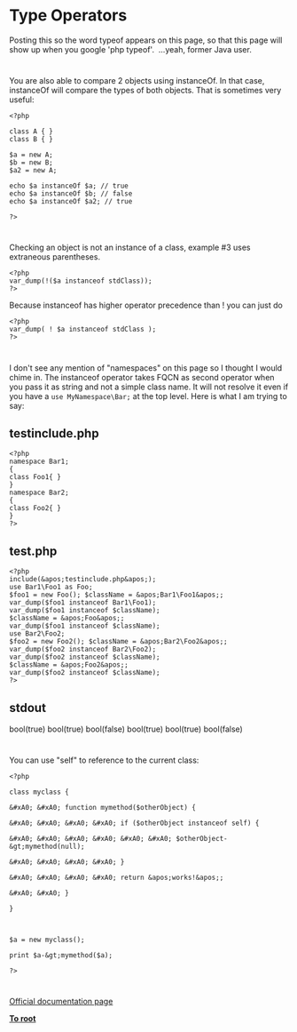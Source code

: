 # Type Operators





Posting this so the word typeof appears on this page, so that this page will show up when you google &apos;php typeof&apos;.&#xA0; ...yeah, former Java user.

  

#



You are also able to compare 2 objects using instanceOf. In that case, instanceOf will compare the types of both objects. That is sometimes very useful:



```
<?php

class A { }
class B { }

$a = new A;
$b = new B;
$a2 = new A;

echo $a instanceOf $a; // true
echo $a instanceOf $b; // false
echo $a instanceOf $a2; // true

?>
```



  

#



Checking an object is not an instance of a class, example #3 uses extraneous parentheses.



```
<?php
var_dump(!($a instanceof stdClass));
?>
```


Because instanceof has higher operator precedence than ! you can just do



```
<?php
var_dump( ! $a instanceof stdClass );
?>
```



  

#



I don&apos;t see any mention of &quot;namespaces&quot; on this page so I thought I would chime in. The instanceof operator takes FQCN as second operator when you pass it as string and not a simple class name. It will not resolve it even if you have a `use MyNamespace\Bar;` at the top level. Here is what I am trying to say:

## testinclude.php ##


```
<?php
namespace Bar1;
{
class Foo1{ }
}
namespace Bar2;
{
class Foo2{ }
}
?>
```

## test.php ##


```
<?php
include(&apos;testinclude.php&apos;);
use Bar1\Foo1 as Foo;
$foo1 = new Foo(); $className = &apos;Bar1\Foo1&apos;;
var_dump($foo1 instanceof Bar1\Foo1);
var_dump($foo1 instanceof $className);
$className = &apos;Foo&apos;;
var_dump($foo1 instanceof $className);
use Bar2\Foo2;
$foo2 = new Foo2(); $className = &apos;Bar2\Foo2&apos;;
var_dump($foo2 instanceof Bar2\Foo2);
var_dump($foo2 instanceof $className);
$className = &apos;Foo2&apos;;
var_dump($foo2 instanceof $className);
?>
```

## stdout ##
bool(true)
bool(true)
bool(false)
bool(true)
bool(true)
bool(false)

  

#



You can use &quot;self&quot; to reference to the current class:





```
<?php

class myclass {

&#xA0; &#xA0; function mymethod($otherObject) {

&#xA0; &#xA0; &#xA0; &#xA0; if ($otherObject instanceof self) {

&#xA0; &#xA0; &#xA0; &#xA0; &#xA0; &#xA0; $otherObject-&gt;mymethod(null);

&#xA0; &#xA0; &#xA0; &#xA0; }

&#xA0; &#xA0; &#xA0; &#xA0; return &apos;works!&apos;;

&#xA0; &#xA0; }

}



$a = new myclass();

print $a-&gt;mymethod($a);

?>
```



  

#

[Official documentation page](https://www.php.net/manual/en/language.operators.type.php)

**[To root](/README.md)**